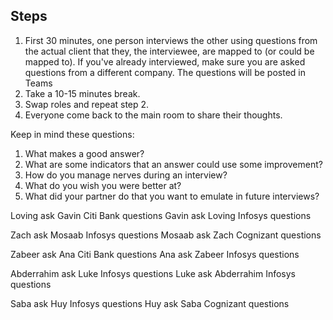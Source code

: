 ## Steps
1. First 30 minutes, one person interviews the other using questions from the actual client that they, the interviewee, are mapped to (or could be mapped to). If you've already interviewed, make sure you are asked questions from a different company. The questions will be posted in Teams
2. Take a 10-15 minutes break.
3. Swap roles and repeat step 2.
4. Everyone come back to the main room to share their thoughts.

Keep in mind these questions:
1. What makes a good answer?
2. What are some indicators that an answer could use some improvement?
3. How do you manage nerves during an interview?
4. What do you wish you were better at?
5. What did your partner do that you want to emulate in future interviews?

Loving ask Gavin Citi Bank questions
Gavin ask Loving Infosys questions

Zach ask Mosaab Infosys questions
Mosaab ask Zach Cognizant questions

Zabeer ask Ana Citi Bank questions
Ana ask Zabeer Infosys questions

Abderrahim ask Luke Infosys questions
Luke ask Abderrahim Infosys questions

Saba ask Huy Infosys questions
Huy ask Saba Cognizant questions